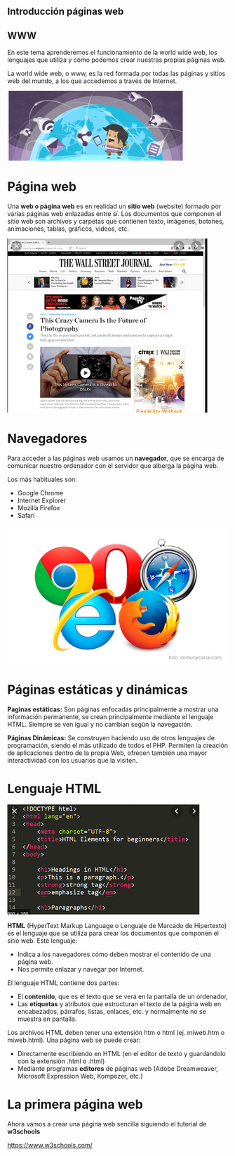 ## Introducción páginas web

## WWW

En este tema aprenderemos el funcionamiento de la world wide web, los lenguajes que utiliza y cómo podemos crear nuestras propias páginas web.

La world wide web, o www, es la red formada por todas las páginas y sitios web del mundo, a los que accedemos a través de Internet.

![imagen](img/2022-12-14-09-05-33.png)

# Página web

Una **web o página web** es en realidad un **sitio web** (website) formado por varias páginas web enlazadas entre sí. Los documentos que componen el sitio web son archivos y carpetas que contienen texto, imágenes, botones, animaciones, tablas, gráficos, videos, etc.

![imagen](img/2019-09-16-08-32-35.png)

# Navegadores

Para acceder a las páginas web usamos un **navegador**, que se encarga de comunicar nuestro ordenador con el servidor que alberga la página web.

Los más habituales son:

- Google Chrome
- Internet Explorer
- Mozilla Firefox
- Safari

![imagen](img/2019-09-16-08-29-08.png)

# Páginas estáticas y dinámicas

**Paginas estáticas:** Son páginas enfocadas principalmente a mostrar una información permanente, se crean principalmente mediante el lenguaje HTML. Siempre se ven igual y no cambian según la navegación.

**Páginas Dinámicas:** Se construyen haciendo uso de otros lenguajes de programación, siendo el más utilizado de todos el PHP. Permiten la creación de aplicaciones dentro de la propia Web, ofrecen también una mayor interactividad con los usuarios que la visiten.

# Lenguaje HTML

![imagen](img/2019-09-16-08-30-55.png)

**HTML** (HyperText Markup Language o Lenguaje de Marcado de Hipertexto) es el lenguaje que se utiliza para crear los documentos que componen el sitio web. Este lenguaje:

- Indica a los navegadores cómo deben mostrar el contenido de una página web.
- Nos permite enlazar y navegar por Internet.

El lenguaje HTML contiene dos partes:

- El **contenido**, que es el texto que se verá en la pantalla de un ordenador,
- Las **etiquetas** y atributos que estructuran el texto de la página web en encabezados, párrafos, listas, enlaces, etc. y normalmente no se muestra en pantalla.

Los archivos HTML deben tener una extensión htm o html (ej. miweb.htm o miweb.html). Una página web se puede crear:

- Directamente escribiendo en HTML (en el editor de texto y guardándolo con la extensión .html o .html)
- Mediante programas **editores** de páginas web (Adobe Dreamweaver, Microsoft Expression Web, Kompozer, etc.)

# La primera página web

Ahora vamos a crear una página web sencilla siguiendo el tutorial de **w3schools**

https://www.w3schools.com/

